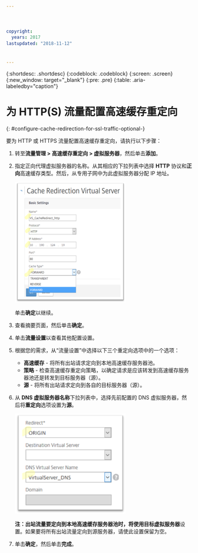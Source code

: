 ```yaml
---



copyright:
  years: 2017
lastupdated: "2018-11-12"


---
```


{:shortdesc: .shortdesc}
{:codeblock: .codeblock}
{:screen: .screen}
{:new_window: target="_blank"}
{:pre: .pre}
{:table: .aria-labeledby="caption"}

# 为 HTTP(S) 流量配置高速缓存重定向
{: #configure-cache-redirection-for-ssl-traffic-optional-}

要为 HTTP 或 HTTPS 流量配置高速缓存重定向，请执行以下步骤：

1. 转至**流量管理 > 高速缓存重定向 > 虚拟服务器**，然后单击**添加**。
2. 指定正向代理虚拟服务器的名称。从其相应的下拉列表中选择 **HTTP** 协议和**正向**高速缓存类型。然后，从专用子网中为此虚拟服务器分配 IP 地址。

	<img src="images/fp12.png" alt="图样" style="width: 300px;"/>

	单击**确定**以继续。

3. 查看摘要页面，然后单击**确定**。  
4. 单击**流量设置**以查看其他配置设置。
5. 根据您的需求，从“流量设置”中选择以下三个重定向选项中的一个选项：
	* **高速缓存** - 将所有出站请求定向到本地高速缓存服务器池。
	* **策略** - 检查高速缓存重定向策略，以确定请求是应该转发到高速缓存服务器池还是转发到目标服务器（源）。
	* **源** - 将所有出站请求定向到各自的目标服务器（源）。

6. 从 **DNS 虚拟服务器名称**下拉列表中，选择先前配置的 DNS 虚拟服务器，然后将**重定向**选项设置为**源**。

	<img src="images/fp13.png" alt="图样" style="width: 300px;"/>

	**注：**出站流量要定向到本地高速缓存服务器池时，将使用**目标虚拟服务器**设置。如果要将所有出站流量定向到源服务器，请使此设置保留为空。

7. 单击**确定**，然后单击**完成**。
